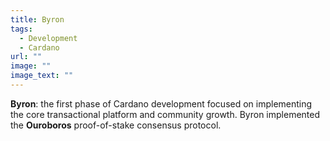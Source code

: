 ```yaml
---
title: Byron
tags:
  - Development
  - Cardano
url: ""
image: ""
image_text: ""
---
```


**Byron**: the first phase of Cardano development focused on implementing the core transactional platform and community growth. Byron implemented the **Ouroboros** proof-of-stake consensus protocol.

